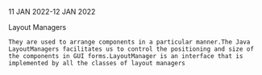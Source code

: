 11 JAN 2022-12 JAN 2022


Layout Managers


    
    They are used to arrange components in a particular manner.The Java LayoutManagers facilitates us to control the positioning and size of the components in GUI forms.LayoutManager is an interface that is implemented by all the classes of layout managers
